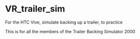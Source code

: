 # VR_trailer_sim
For the HTC Vive, simulate backing up a trailer, to practice

This is for all the members of the Trailer Backing Simulator 2000
